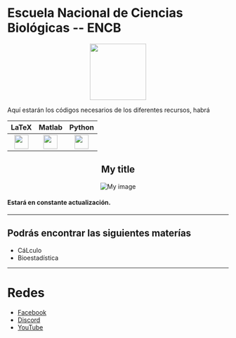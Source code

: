# Escuela Nacional de Ciencias Biológicas -- ENCB
<p align="center">
  <img width="128" height="128" src="https://www.encb.ipn.mx/assets/files/encb/img/escudos/escudoENCB.png">
</p>

Aquí estarán los códigos necesarios de los diferentes recursos, habrá 

<center>
  
| LaTeX | Matlab  | Python |
|:-----:|:-------:|:------:|
| <img width="" height="32" src="https://upload.wikimedia.org/wikipedia/commons/2/25/LaTeX_logo.png">  |  <img width="32" height="32" src="https://upload.wikimedia.org/wikipedia/commons/thumb/2/21/Matlab_Logo.png/667px-Matlab_Logo.png"> |  <img width="32" height="32" src="https://upload.wikimedia.org/wikipedia/commons/thumb/0/0a/Python.svg/1024px-Python.svg.png"> |

</center>

<div align="center">

## My title

![My image](logo.png)

</div>

#### **Estará en constante actualización.**
------------
## Podrás encontrar las siguientes materías
- CáLculo
- Bioestadística
------------

# Redes
- [Facebook](https://www.facebook.com/aniMATEnserio "Facebook")
- [Discord](https://discord.gg/anptUTkf "Discord")
- [YouTube](https://www.youtube.com/c/aniMATE1 "YouTube")
